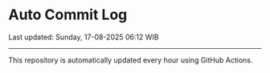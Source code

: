# Auto Commit Log

Last updated: Sunday, 17-08-2025 06:12 WIB

---

This repository is automatically updated every hour using GitHub Actions.
